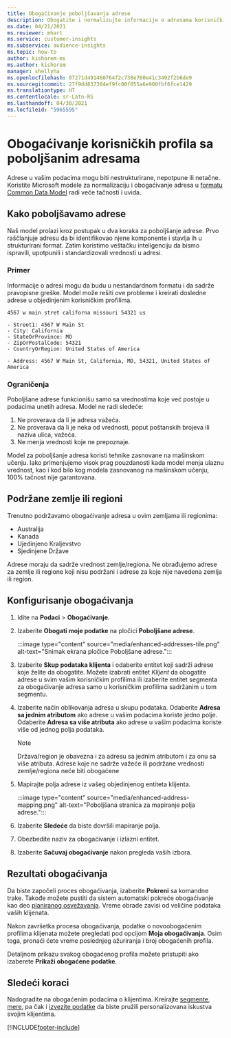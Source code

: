 ```yaml
---
title: Obogaćivanje poboljšavanja adrese
description: Obogatite i normalizujte informacije o adresama korisničkih profila pomoću Microsoft modela.
ms.date: 04/21/2021
ms.reviewer: mhart
ms.service: customer-insights
ms.subservice: audience-insights
ms.topic: how-to
author: kishorem-ms
ms.author: kishorem
manager: shellyha
ms.openlocfilehash: 07271d491460764f2c738e760e41c3492f2b6de9
ms.sourcegitcommit: 27f9dd837304ef9fc00f055a6e900fbf6fce1429
ms.translationtype: HT
ms.contentlocale: sr-Latn-RS
ms.lasthandoff: 04/30/2021
ms.locfileid: "5965595"
---
```

# <a name="enrichment-of-customer-profiles-with-enhanced-addresses"></a>Obogaćivanje korisničkih profila sa poboljšanim adresama

Adrese u vašim podacima mogu biti nestrukturirane, nepotpune ili netačne. Koristite Microsoft modele za normalizaciju i obogaćivanje adresa u [formatu Common Data Model](/common-data-model/schema/core/applicationcommon/address) radi veće tačnosti i uvida.

## <a name="how-we-enhance-addresses"></a>Kako poboljšavamo adrese

Naš model prolazi kroz postupak u dva koraka za poboljšanje adrese. Prvo raščlanjuje adresu da bi identifikovao njene komponente i stavlja ih u strukturirani format. Zatim koristimo veštačku inteligenciju da bismo ispravili, upotpunili i standardizovali vrednosti u adresi.

### <a name="example"></a>Primer

Informacije o adresi mogu da budu u nestandardnom formatu i da sadrže pravopisne greške. Model može rešiti ove probleme i kreirati dosledne adrese u objedinjenim korisničkim profilima.

```Input
4567 w main stret californa missouri 54321 us
```

```Output
- Street1: 4567 W Main St
- City: California
- StateOrProvince: MO
- ZipOrPostalCode: 54321
- CountryOrRegion: United States of America

- Address: 4567 W Main St, California, MO, 54321, United States of America
```

### <a name="limitations"></a>Ograničenja

Poboljšane adrese funkcionišu samo sa vrednostima koje već postoje u podacima unetih adresa. Model ne radi sledeće: 

1. Ne proverava da li je adresa važeća.
2. Ne proverava da li je neka od vrednosti, poput poštanskih brojeva ili naziva ulica, važeća.
3. Ne menja vrednosti koje ne prepoznaje.

Model za poboljšanje adresa koristi tehnike zasnovane na mašinskom učenju. Iako primenjujemo visok prag pouzdanosti kada model menja ulaznu vrednost, kao i kod bilo kog modela zasnovanog na mašinskom učenju, 100% tačnost nije garantovana.

## <a name="supported-countries-or-regions"></a>Podržane zemlje ili regioni

Trenutno podržavamo obogaćivanje adresa u ovim zemljama ili regionima: 

- Australija
- Kanada
- Ujedinjeno Kraljevstvo
- Sjedinjene Države

Adrese moraju da sadrže vrednost zemlje/regiona. Ne obrađujemo adrese za zemlje ili regione koji nisu podržani i adrese za koje nije navedena zemlja ili region.

## <a name="configure-the-enrichment"></a>Konfigurisanje obogaćivanja

1. Idite na **Podaci** > **Obogaćivanje**.

1. Izaberite **Obogati moje podatke** na pločici **Poboljšane adrese**.

   :::image type="content" source="media/enhanced-addresses-tile.png" alt-text="Snimak ekrana pločice Poboljšane adrese.":::

1. Izaberite **Skup podataka klijenta** i odaberite entitet koji sadrži adrese koje želite da obogatite. Možete izabrati entitet *Klijent* da obogatite adrese u svim vašim korisničkim profilima ili izaberite entitet segmenta za obogaćivanje adresa samo u korisničkim profilima sadržanim u tom segmentu.

1. Izaberite način oblikovanja adresa u skupu podataka. Odaberite **Adresa sa jednim atributom** ako adrese u vašim podacima koriste jedno polje. Odaberite **Adresa sa više atributa** ako adrese u vašim podacima koriste više od jednog polja podataka.

   > [!NOTE]
   > Država/region je obavezna i za adresu sa jednim atributom i za onu sa više atributa. Adrese koje ne sadrže važeće ili podržane vrednosti zemlje/regiona neće biti obogaćene

1.  Mapirajte polja adrese iz vašeg objedinjenog entiteta klijenta.

    :::image type="content" source="media/enhanced-address-mapping.png" alt-text="Poboljšana stranica za mapiranje polja adrese.":::

1. Izaberite **Sledeće** da biste dovršili mapiranje polja.

1. Obezbedite naziv za obogaćivanje i izlazni entitet.

1. Izaberite **Sačuvaj obogaćivanje** nakon pregleda vaših izbora.

## <a name="enrichment-results"></a>Rezultati obogaćivanja

Da biste započeli proces obogaćivanja, izaberite **Pokreni** sa komandne trake. Takođe možete pustiti da sistem automatski pokreće obogaćivanje kao deo [planiranog osvežavanja](system.md#schedule-tab). Vreme obrade zavisi od veličine podataka vaših klijenata.

Nakon završetka procesa obogaćivanja, podatke o novoobogaćenim profilima klijenata možete pregledati pod opcijom **Moja obogaćivanja**. Osim toga, pronaći ćete vreme poslednjeg ažuriranja i broj obogaćenih profila.

Detaljnom prikazu svakog obogaćenog profila možete pristupiti ako izaberete **Prikaži obogaćene podatke**.

## <a name="next-steps"></a>Sledeći koraci

Nadogradite na obogaćenim podacima o klijentima. Kreirajte [segmente](segments.md), [mere](measures.md), pa čak i [izvezite podatke](export-destinations.md) da biste pružili personalizovana iskustva svojim klijentima.

[!INCLUDE[footer-include](../includes/footer-banner.md)]
